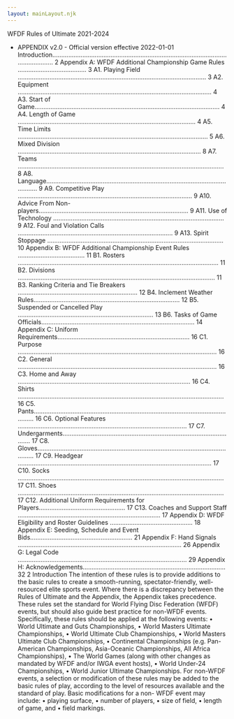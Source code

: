 ```yaml
---
layout: mainLayout.njk
---
```

WFDF Rules of Ultimate 2021-2024
- APPENDIX v2.0 -
  Official version effective 2022-01-01
  Introduction....................................................................................................................... 2
  Appendix A: WFDF Additional Championship Game Rules ....................................... 3
  A1. Playing Field ........................................................................................................... 3
  A2. Equipment .............................................................................................................. 4
  A3. Start of Game......................................................................................................... 4
  A4. Length of Game ..................................................................................................... 4
  A5. Time Limits ............................................................................................................ 5
  A6. Mixed Division ........................................................................................................ 8
  A7. Teams ..................................................................................................................... 8
  A8. Language................................................................................................................. 9
  A9. Competitive Play ................................................................................................... 9
  A10. Advice From Non-players..................................................................................... 9
  A11. Use of Technology ................................................................................................. 9
  A12. Foul and Violation Calls ........................................................................................ 9
  A13. Spirit Stoppage .................................................................................................... 10
  Appendix B: WFDF Additional Championship Event Rules ...................................... 11
  B1. Rosters .................................................................................................................. 11
  B2. Divisions ................................................................................................................ 11
  B3. Ranking Criteria and Tie Breakers .................................................................... 12
  B4. Inclement Weather Rules................................................................................... 12
  B5. Suspended or Cancelled Play ............................................................................. 13
  B6. Tasks of Game Officials....................................................................................... 14
  Appendix C: Uniform Requirements........................................................................... 16
  C1. Purpose ................................................................................................................. 16
  C2. General ................................................................................................................. 16
  C3. Home and Away .................................................................................................. 16
  C4. Shirts ..................................................................................................................... 16
  C5. Pants...................................................................................................................... 16
  C6. Optional Features ................................................................................................ 17
  C7. Undergarments.................................................................................................... 17
  C8. Gloves.................................................................................................................... 17
  C9. Headgear .............................................................................................................. 17
  C10. Socks ..................................................................................................................... 17
  C11. Shoes ..................................................................................................................... 17
  C12. Additional Uniform Requirements for Players................................................. 17
  C13. Coaches and Support Staff ................................................................................. 17
  Appendix D: WFDF Eligibility and Roster Guidelines ............................................... 18
  Appendix E: Seeding, Schedule and Event Bids.......................................................... 21
  Appendix F: Hand Signals ............................................................................................. 26
  Appendix G: Legal Code ................................................................................................ 29
  Appendix H: Acknowledgements................................................................................. 32
  2
  Introduction
  The intention of these rules is to provide additions to the basic rules to create a smooth-running,
  spectator-friendly, well-resourced elite sports event. Where there is a discrepancy between the Rules of
  Ultimate and the Appendix, the Appendix takes precedence. These rules set the standard for World
  Flying Disc Federation (WFDF) events, but should also guide best practice for non-WFDF events.
  Specifically, these rules should be applied at the following events:
  • World Ultimate and Guts Championships,
  • World Masters Ultimate Championships,
  • World Ultimate Club Championships,
  • World Masters Ultimate Club Championships,
  • Continental Championships (e.g. Pan-American Championships, Asia-Oceanic Championships,
  All Africa Championships),
  • The World Games (along with other changes as mandated by WFDF and/or IWGA event
  hosts),
  • World Under-24 Championships,
  • World Junior Ultimate Championships.
  For non-WFDF events, a selection or modification of these rules may be added to the basic rules of
  play, according to the level of resources available and the standard of play. Basic modifications for a non-
  WFDF event may include:
  • playing surface,
  • number of players,
  • size of field,
  • length of game, and
  • field markings.
